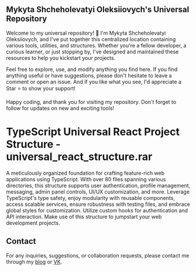 ## Mykyta Shcheholevatyi Oleksiiovych's Universal Repository

Welcome to my universal repository! 🎉 I'm Mykyta Shcheholevatyi Oleksiiovych, and I've put together this centralized location containing various tools, utilities, and structures. Whether you're a fellow developer, a curious learner, or just stopping by, I've designed and maintained these resources to help you kickstart your projects.

Feel free to explore, use, and modify anything you find here. If you find anything useful or have suggestions, please don't hesitate to leave a comment or open an issue. And if you like what you see, I'd appreciate a Star ⭐ to show your support!

Happy coding, and thank you for visiting my repository. Don't forget to follow for updates on new and exciting tools!



# TypeScript Universal React Project Structure - universal_react_structure.rar

 A meticulously organized foundation for crafting feature-rich web applications using TypeScript. With over 80 files spanning various directories, this structure supports user authentication, profile management, messaging, admin panel controls, UI/UX customization, and more. Leverage TypeScript's type safety, enjoy modularity with reusable components, access scalable services, ensure robustness with testing files, and embrace global styles for customization. Utilize custom hooks for authentication and API interaction. Make use of this structure to jumpstart your web development projects.


## Contact

For any inquiries, suggestions, or collaboration requests, please contact me through my [blog](https://mykytashc.blogspot.com) or [VK](https://vk.com/mykyta4308).
